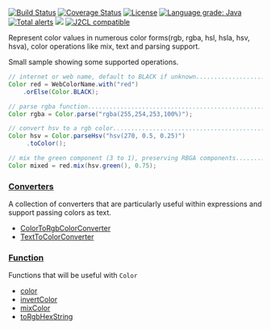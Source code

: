 [![Build Status](https://github.com/mP1/walkingkooka-color/actions/workflows/build.yaml/badge.svg)](https://github.com/mP1/walkingkooka-color/actions/workflows/build.yaml/badge.svg)
[![Coverage Status](https://coveralls.io/repos/github/mP1/walkingkooka-color/badge.svg?branch=master)](https://coveralls.io/github/mP1/walkingkooka-color?branch=master)
[![License](https://img.shields.io/badge/License-Apache%202.0-blue.svg)](https://opensource.org/licenses/Apache-2.0)
[![Language grade: Java](https://img.shields.io/lgtm/grade/java/g/mP1/walkingkooka-color.svg?logo=lgtm&logoWidth=18)](https://lgtm.com/projects/g/mP1/walkingkooka-color/context:java)
[![Total alerts](https://img.shields.io/lgtm/alerts/g/mP1/walkingkooka-color.svg?logo=lgtm&logoWidth=18)](https://lgtm.com/projects/g/mP1/walkingkooka-color/alerts/)
![](https://tokei.rs/b1/github/mP1/walkingkooka-color)
[![J2CL compatible](https://img.shields.io/badge/J2CL-compatible-brightgreen.svg)](https://github.com/mP1/j2cl-central)



Represent color values in numerous color forms(rgb, rgba, hsl, hsla, hsv, hsva), color operations like mix, text and parsing support.

Small sample showing some supported operations.


```java
// internet or web name, default to BLACK if unknown....................
Color red = WebColorName.with("red")
	.orElse(Color.BLACK);

// parse rgba function....................................................
Color rgba = Color.parse("rgba(255,254,253,100%)");

// convert hsv to a rgb color.............................................
Color hsv = Color.parseHsv("hsv(270, 0.5, 0.25)")
     .toColor();

// mix the green component (3 to 1), preserving RBGA components...........
Color mixed = red.mix(hsv.green(), 0.75);

```

### [Converters](https://github.com/mP1/walkingkooka-convert/blob/master/src/main/java/walkingkooka/convert/Converter.java)

A collection of converters that are particularly useful within expressions and support passing colors as text.

- [ColorToRgbColorConverter](https://github.com/mP1/walkingkooka-color/blob/master/src/main/java/walkingkooka/color/convert/ColorToRgbColorConverter.java)
- [TextToColorConverter](https://github.com/mP1/walkingkooka-color/blob/master/src/main/java/walkingkooka/color/convert/TextToColorConverter.java)

### [Function](https://github.com/mP1/walkingkooka-convert/blob/master/src/main/java/walkingkooka/convert/Converter.java)

Functions that will be useful with `Color`

- [color](https://github.com/mP1/walkingkooka-color/blob/master/src/main/java/walkingkooka/color/expression/function/ColorExpressionFunctionColor.java)
- [invertColor](https://github.com/mP1/walkingkooka-color/blob/master/src/main/java/walkingkooka/color/expression/function/ColorExpressionFunctionInvertColor.java)
- [mixColor](https://github.com/mP1/walkingkooka-color/blob/master/src/main/java/walkingkooka/color/expression/function/ColorExpressionFunctionMixColor.java)
- [toRgbHexString](https://github.com/mP1/walkingkooka-color/blob/master/src/main/java/walkingkooka/color/expression/function/ColorExpressionFunctionToRgbHexString.java)
